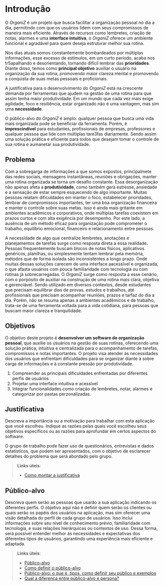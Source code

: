 # Introdução
O *OrganiZ* é um projeto que busca facilitar a organização pessoal no dia a dia, permitindo com que os usuários lidem com seus compromissos de maneira mais eficiente. Através de recursos como lembretes, criação de notas, alarmes e uma **interface intuitiva**, o *OrganiZ* oferece um ambiente funcional e agradável para quem deseja estruturar melhor sua rotina.

Nos dias atuais somos constantemente bombardeados por múltiplas informações, esse excesso de estímulos, em um curto período, acaba nos tr5apalhando e desorientando, tornando difícil lembrar das **prioridades**. Diante disso, temos como **principal objetivo** auxiliar o usuário na organização da sua rotina, promovendo maior clareza mental e promovendo a conquista de suas metas pessoais e proficionais.

A justificativa para o desenvolvimento do *OrganiZ* está na crescente demanda por ferramentas que ajudem na gestão de uma rotina para que assim tenha maior produtividade. Em um mundo que cada vez mais exige agilidade, foco e resiliência, estar organizado não é uma vantagem, mas sim uma **necessidade**.

O público-alvo do *OrganiZ* é amplo: qualquer pessoa que busca uma vida mais organizada pode se beneficiar da ferramenta. Porém, é **imprescindível** para estudantes, profissionais de empresas, professores e qualquer pessoa que lide com múltiplas tare3fas diariamente. Sendo assim uma solução prática e eficiente para todos que desejam tomar o controle de sua rotina e aumanetar sua produtividade. 

## Problema
Com a sobregarga de informações a que somos expostos, principalmete das redes sociais, mensagens instantâneas, reuniões e obrigações, manter uma rotina organizada se torna um desafio constante. Essa desorganização não apenas afeta a **produtividade**, como também gera estresse, ansiedade e a sensação de estar sempre esquecendo de algo importante. Muitas pessoas relatam dificuldades em manter o foco, estabelecer prioridades, lembrar de compromissos importantes, ter uma boa organização financeira e manter o controle sobre suas metas. Isso é ainda mais gritante em ambientes acadêmicos e corporativos, onde múltiplas tarefas coexistem em prazos curtos e com alta exigência por desempenho. Por este lado, a ausência de um método eficaz para organização pode comprometer o trabalho, equilíbrio emocional, financeiro e relacionamento entre pessoas.

A necessidade de algo que centralize lembretes, anotações e planejamentos de tarefas surge como resposta direta a essa realidade. Pessoas frequentemente buscam blocos de notas físicos, aplicativos genéricos, planilhas, ou simplesmente tentam lembrar pela memória, métodos que de forma isolada são inconsistentes a longo prazo. Onde muitas dessas soluções carecem de uma interface aacessível e organizada, o que afasta usuários com pouca familiaridade com tecnologia ou com rotinas já sobrecarregadas. O *OrganiZ* surge como resposta a esse cenário, com o porpósito de auxiliar na construção de uma rotina mais clara, objetiva e gerenciável. Sendo utilizado em diversos contextos, desde estudantes que precisam equilibrar dias de provas, estudos e trabalhos, até profissionais que precisam acompanhar reuniões, prazos e tarfaz do dia a dia. Porém, não se resuma apenas a ambientes acadêmicos e de trabalho, trata-se de uma ferramenta voltada para a vida cotidiana, para pessoas que buscam maior clareza e tranquilidade.

## Objetivos
O objetivo deste projeto é **desenvolver um software de organização pessoal**, que auxilie os usuários na gestão de suas rotinas, oferecendo uma solução prática, intuitiva e centralizada para o acompanhamento de tarefas, compromissos e notas importantes. O projeto visa atender às necessidades dos usuários que enfrentam dificuldades para se organizar diante à sobre carga de informações e à constante pressão por produtividade.

 1. Compreender as principais dificuldades enfrentadas por diferentes perfis de usuários
 2. Projetar uma interface intuitiva e acessível
 3. Integrar funcionalidades como criação de lembretes, notar, alarmes e categorizar por pastas perzonalizadas.

## Justificativa

Descreva a importância ou a motivação para trabalhar com esta aplicação que você escolheu. Indique as razões pelas quais você escolheu seus objetivos específicos ou as razões para aprofundar em certos aspectos do software.

O grupo de trabalho pode fazer uso de questionários, entrevistas e dados estatísticos, que podem ser apresentados, com o objetivo de esclarecer detalhes do problema que será abordado pelo grupo.

> **Links úteis**:
> - [Como montar a justificativa](https://guiadamonografia.com.br/como-montar-justificativa-do-tcc/)

## Público-alvo

Descreva quem serão as pessoas que usarão a sua aplicação indicando os diferentes perfis. O objetivo aqui não é definir quem serão os clientes ou quais serão os papéis dos usuários na aplicação, mas sim oferecer uma visão detalhada do perfil de cada grupo de usuários. Isso inclui informações sobre seu nível de conhecimento prévio, familiaridade com tecnologia, e suas relações hierárquicas ou contextos de uso. Dessa forma, será possível entender melhor as necessidades e expectativas dos diferentes tipos de usuários, garantindo uma experiência mais eficiente e adaptada.

> **Links úteis**:
> - [Público-alvo](https://blog.hotmart.com/pt-br/publico-alvo/)
> - [Como definir o público-alvo](https://exame.com/pme/5-dicas-essenciais-para-definir-o-publico-alvo-do-seu-negocio/)
> - [Público-alvo: o que é, tipos, como definir seu público e exemplos](https://klickpages.com.br/blog/publico-alvo-o-que-e/)
> - [Qual a diferença entre público-alvo e persona?](https://rockcontent.com/blog/diferenca-publico-alvo-e-persona/)
